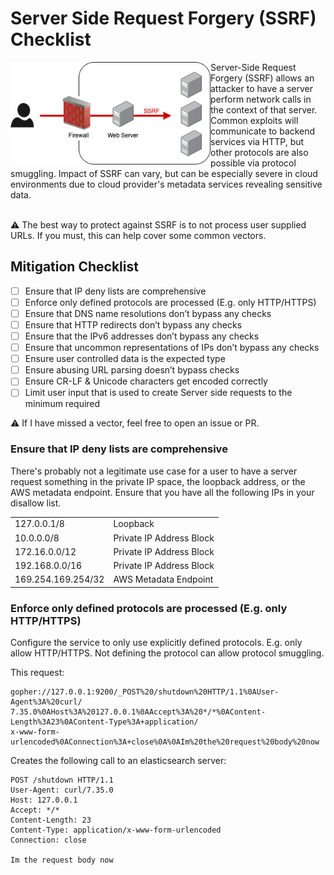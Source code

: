# Server Side Request Forgery (SSRF) Checklist

<img src="images/ssrf.png" width="320px" align="left"/>

Server-Side Request Forgery (SSRF) allows an attacker to have a server perform network calls in the context of that server. Common exploits will communicate to backend services via HTTP, but other protocols are also possible via protocol smuggling. Impact of SSRF can vary, but can be especially severe in cloud environments due to cloud provider's metadata services revealing sensitive data. <br /><br />


:warning: The best way to protect against SSRF is to not process user supplied URLs. If you must, this can help cover some common vectors.

## Mitigation Checklist
- [ ] Ensure that IP deny lists are comprehensive
- [ ] Enforce only defined protocols are processed (E.g. only HTTP/HTTPS)
- [ ] Ensure that DNS name resolutions don’t bypass any checks
- [ ] Ensure that HTTP redirects don’t bypass any checks
- [ ] Ensure that the IPv6 addresses don’t bypass any checks
- [ ] Ensure that uncommon representations of IPs don’t bypass any checks
- [ ] Ensure user controlled data is the expected type
- [ ] Ensure abusing URL parsing doesn’t bypass checks
- [ ] Ensure CR-LF & Unicode characters get encoded correctly
- [ ] Limit user input that is used to create Server side requests to the minimum required

:warning: If I have missed a vector, feel free to open an issue or PR.

### Ensure that IP deny lists are comprehensive

There's probably not a legitimate use case for a user to have a server request something in the private IP space, the loopback address, or the AWS metadata endpoint. Ensure that you have all the following IPs in your disallow list.

|   |   |
|---|---|
| 127.0.0.1/8 | Loopback |
| 10.0.0.0/8 | Private IP Address Block |
| 172.16.0.0/12 | Private IP Address Block |
| 192.168.0.0/16 | Private IP Address Block |
| 169.254.169.254/32 | AWS Metadata Endpoint |

### Enforce only defined protocols are processed (E.g. only HTTP/HTTPS)

Configure the service to only use explicitly defined protocols. E.g. only allow HTTP/HTTPS. Not defining the protocol can allow protocol smuggling.

This request:
```
gopher://127.0.0.1:9200/_POST%20/shutdown%20HTTP/1.1%0AUser-Agent%3A%20curl/
7.35.0%0AHost%3A%20127.0.0.1%0AAccept%3A%20*/*%0AContent-Length%3A23%0AContent-Type%3A+application/
x-www-form-urlencoded%0AConnection%3A+close%0A%0AIm%20the%20request%20body%20now
```
Creates the following call to an elasticsearch server:
```
POST /shutdown HTTP/1.1
User-Agent: curl/7.35.0
Host: 127.0.0.1
Accept: */*
Content-Length: 23
Content-Type: application/x-www-form-urlencoded
Connection: close

Im the request body now
```
